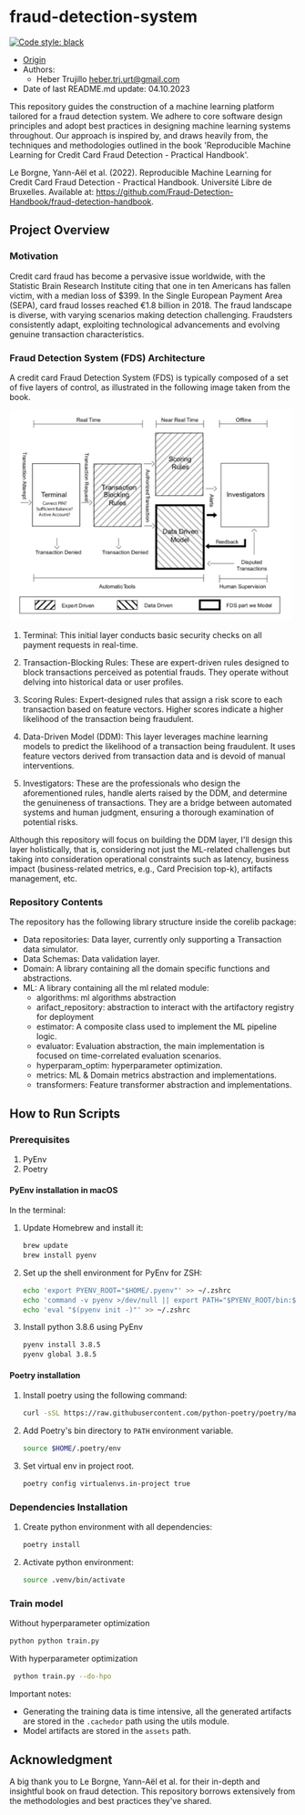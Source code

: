 fraud-detection-system
==============================
[![Code style: black](https://img.shields.io/badge/code%20style-black-000000.svg)](https://github.com/psf/black)


- [Origin](https://github.com/HeberTU/fraud-detection-system)
- Authors: 
  - Heber Trujillo <heber.trj.urt@gmail.com>
- Date of last README.md update: 04.10.2023

 
This repository guides the construction of a machine learning platform tailored for a fraud detection system. We adhere to core software design principles and adopt best practices in designing machine learning systems throughout. Our approach is inspired by, and draws heavily from, the techniques and methodologies outlined in the book 'Reproducible Machine Learning for Credit Card Fraud Detection - Practical Handbook'. 

Le Borgne, Yann-Aël et al. (2022). 
Reproducible Machine Learning for Credit Card Fraud Detection - Practical Handbook. 
Université Libre de Bruxelles.
Available at: https://github.com/Fraud-Detection-Handbook/fraud-detection-handbook.

## Project Overview


### Motivation

Credit card fraud has become a pervasive issue worldwide, with the Statistic Brain Research Institute citing that one in ten Americans has fallen victim, with a median loss of $399. In the Single European Payment Area (SEPA), card fraud losses reached €1.8 billion in 2018. The fraud landscape is diverse, with varying scenarios making detection challenging. Fraudsters consistently adapt, exploiting technological advancements and evolving genuine transaction characteristics.

### Fraud Detection System (FDS) Architecture

A credit card Fraud Detection System (FDS) is typically composed of a set of five layers of control, as illustrated in the following image taken from the book.

![img_1.png](imgs/fds.png)

1. Terminal: This initial layer conducts basic security checks on all payment requests in real-time.

2. Transaction-Blocking Rules: These are expert-driven rules designed to block transactions perceived as potential frauds. They operate without delving into historical data or user profiles.

3. Scoring Rules: Expert-designed rules that assign a risk score to each transaction based on feature vectors. Higher scores indicate a higher likelihood of the transaction being fraudulent.

4. Data-Driven Model (DDM): This layer leverages machine learning models to predict the likelihood of a transaction being fraudulent. It uses feature vectors derived from transaction data and is devoid of manual interventions.

5. Investigators: These are the professionals who design the aforementioned rules, handle alerts raised by the DDM, and determine the genuineness of transactions. They are a bridge between automated systems and human judgment, ensuring a thorough examination of potential risks.

Although this repository will focus on building the DDM layer, I'll design this layer holistically, that is, considering not just the ML-related challenges but taking into consideration operational constraints such as latency, business impact (business-related metrics, e.g., Card Precision top-k), artifacts management, etc.

### Repository Contents

The repository has the following library structure inside the corelib package:

* Data repositories: Data layer, currently only supporting a Transaction data simulator.
* Data Schemas: Data validation layer.
* Domain: A library containing all the domain specific functions and abstractions.
* ML: A library containing all the ml related module:
  *  algorithms: ml algorithms abstraction
  * arifact_repository: abstraction to interact with the artifactory registry for deployment
  * estimator: A composite class used to implement the ML pipeline logic.
  * evaluator: Evaluation abstraction, the main implementation is focused on time-correlated evaluation scenarios.
  * hyperparam_optim: hyperparameter optimization.
  * metrics: ML & Domain metrics abstraction and implementations.
  * transformers: Feature transformer abstraction and implementations.


## How to Run Scripts 

### Prerequisites

1. PyEnv
2. Poetry

#### PyEnv installation in macOS

In the terminal:

1. Update Homebrew and install it:
    ```zsh
   brew update
   brew install pyenv
    ```

2. Set up the shell environment for PyEnv for ZSH:
    ```zsh
   echo 'export PYENV_ROOT="$HOME/.pyenv"' >> ~/.zshrc
   echo 'command -v pyenv >/dev/null || export PATH="$PYENV_ROOT/bin:$PATH"' >> ~/.zshrc
   echo 'eval "$(pyenv init -)"' >> ~/.zshrc
    ```

3. Install python 3.8.6 using PyEnv
    ```zsh
   pyenv install 3.8.5
   pyenv global 3.8.5
    ```

#### Poetry installation

1. Install poetry using the following command:
    ```zsh
   curl -sSL https://raw.githubusercontent.com/python-poetry/poetry/master/get-poetry.py | python -
    ```

2. Add Poetry's bin directory to `PATH` environment variable.
    ```zsh
   source $HOME/.poetry/env
    ```

3. Set virtual env in project root. 
    ```zsh
   poetry config virtualenvs.in-project true
    ```

### Dependencies Installation 

1. Create python environment with all dependencies:
    ```zsh
    poetry install
    ```
   
2. Activate python environment:
    ```zsh
    source .venv/bin/activate
    ```

### Train model

Without hyperparameter optimization
 ```zsh
 python python train.py 
 ```

With hyperparameter optimization
```zsh
 python train.py --do-hpo 
 ```

Important notes:

* Generating the training data is time intensive, all the generated artifacts are stored in the `.cachedor` path using the utils module.
* Model artifacts are stored in the `assets` path.


## Acknowledgment

A big thank you to Le Borgne, Yann-Aël et al. for their in-depth and insightful book on fraud detection. This repository borrows extensively from the methodologies and best practices they've shared.